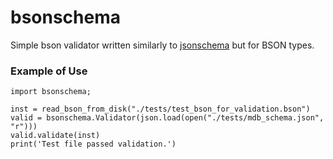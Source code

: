 # bsonschema

Simple bson validator written similarly to [jsonschema](https://github.com/python-jsonschema/jsonschema) but for BSON types.

### Example of Use

```
import bsonschema;

inst = read_bson_from_disk("./tests/test_bson_for_validation.bson")
valid = bsonschema.Validator(json.load(open("./tests/mdb_schema.json", "r")))
valid.validate(inst)
print('Test file passed validation.')
```
